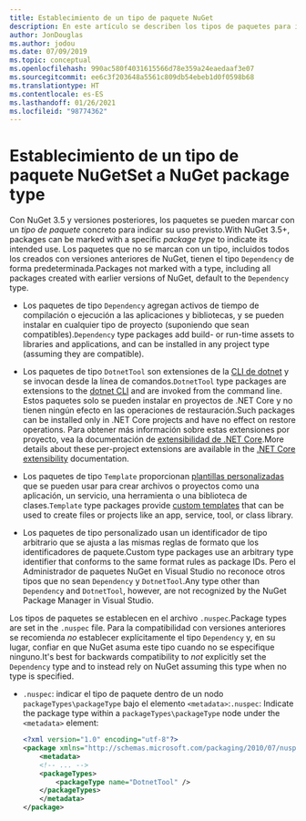 ```yaml
---
title: Establecimiento de un tipo de paquete NuGet
description: En este artículo se describen los tipos de paquetes para indicar el uso previsto de un paquete.
author: JonDouglas
ms.author: jodou
ms.date: 07/09/2019
ms.topic: conceptual
ms.openlocfilehash: 990ac580f4031615566d78e359a24eaedaaf3e07
ms.sourcegitcommit: ee6c3f203648a5561c809db54ebeb1d0f0598b68
ms.translationtype: HT
ms.contentlocale: es-ES
ms.lasthandoff: 01/26/2021
ms.locfileid: "98774362"
---
```

# <a name="set-a-nuget-package-type"></a><span data-ttu-id="5d69e-103">Establecimiento de un tipo de paquete NuGet</span><span class="sxs-lookup"><span data-stu-id="5d69e-103">Set a NuGet package type</span></span>

<span data-ttu-id="5d69e-104">Con NuGet 3.5 y versiones posteriores, los paquetes se pueden marcar con un *tipo de paquete* concreto para indicar su uso previsto.</span><span class="sxs-lookup"><span data-stu-id="5d69e-104">With NuGet 3.5+, packages can be marked with a specific *package type* to indicate its intended use.</span></span> <span data-ttu-id="5d69e-105">Los paquetes que no se marcan con un tipo, incluidos todos los creados con versiones anteriores de NuGet, tienen el tipo `Dependency` de forma predeterminada.</span><span class="sxs-lookup"><span data-stu-id="5d69e-105">Packages not marked with a type, including all packages created with earlier versions of NuGet, default to the `Dependency` type.</span></span>

- <span data-ttu-id="5d69e-106">Los paquetes de tipo `Dependency` agregan activos de tiempo de compilación o ejecución a las aplicaciones y bibliotecas, y se pueden instalar en cualquier tipo de proyecto (suponiendo que sean compatibles).</span><span class="sxs-lookup"><span data-stu-id="5d69e-106">`Dependency` type packages add build- or run-time assets to libraries and applications, and can be installed in any project type (assuming they are compatible).</span></span>

- <span data-ttu-id="5d69e-107">Los paquetes de tipo `DotnetTool` son extensiones de la [CLI de dotnet](/dotnet/articles/core/tools/index) y se invocan desde la línea de comandos.</span><span class="sxs-lookup"><span data-stu-id="5d69e-107">`DotnetTool` type packages are extensions to the [dotnet CLI](/dotnet/articles/core/tools/index) and are invoked from the command line.</span></span> <span data-ttu-id="5d69e-108">Estos paquetes solo se pueden instalar en proyectos de .NET Core y no tienen ningún efecto en las operaciones de restauración.</span><span class="sxs-lookup"><span data-stu-id="5d69e-108">Such packages can be installed only in .NET Core projects and have no effect on restore operations.</span></span> <span data-ttu-id="5d69e-109">Para obtener más información sobre estas extensiones por proyecto, vea la documentación de [extensibilidad de .NET Core](/dotnet/articles/core/tools/extensibility#per-project-based-extensibility).</span><span class="sxs-lookup"><span data-stu-id="5d69e-109">More details about these per-project extensions are available in the  [.NET Core extensibility](/dotnet/articles/core/tools/extensibility#per-project-based-extensibility) documentation.</span></span>

- <span data-ttu-id="5d69e-110">Los paquetes de tipo `Template` proporcionan [plantillas personalizadas](/dotnet/core/tools/custom-templates) que se pueden usar para crear archivos o proyectos como una aplicación, un servicio, una herramienta o una biblioteca de clases.</span><span class="sxs-lookup"><span data-stu-id="5d69e-110">`Template` type packages provide [custom templates](/dotnet/core/tools/custom-templates) that can be used to create files or projects like an app, service, tool, or class library.</span></span>

- <span data-ttu-id="5d69e-111">Los paquetes de tipo personalizado usan un identificador de tipo arbitrario que se ajusta a las mismas reglas de formato que los identificadores de paquete.</span><span class="sxs-lookup"><span data-stu-id="5d69e-111">Custom type packages use an arbitrary type identifier that conforms to the same format rules as package IDs.</span></span> <span data-ttu-id="5d69e-112">Pero el Administrador de paquetes NuGet en Visual Studio no reconoce otros tipos que no sean `Dependency` y `DotnetTool`.</span><span class="sxs-lookup"><span data-stu-id="5d69e-112">Any type other than `Dependency` and `DotnetTool`, however, are not recognized by the NuGet Package Manager in Visual Studio.</span></span>

<span data-ttu-id="5d69e-113">Los tipos de paquetes se establecen en el archivo `.nuspec`.</span><span class="sxs-lookup"><span data-stu-id="5d69e-113">Package types are set in the `.nuspec` file.</span></span> <span data-ttu-id="5d69e-114">Para la compatibilidad con versiones anteriores se recomienda *no* establecer explícitamente el tipo `Dependency` y, en su lugar, confiar en que NuGet asuma este tipo cuando no se especifique ninguno.</span><span class="sxs-lookup"><span data-stu-id="5d69e-114">It's best for backwards compatibility to *not* explicitly set the `Dependency` type and to instead rely on NuGet assuming this type when no type is specified.</span></span>

- <span data-ttu-id="5d69e-115">`.nuspec`: indicar el tipo de paquete dentro de un nodo `packageTypes\packageType` bajo el elemento `<metadata>`:</span><span class="sxs-lookup"><span data-stu-id="5d69e-115">`.nuspec`: Indicate the package type within a `packageTypes\packageType` node under the `<metadata>` element:</span></span>

    ```xml
    <?xml version="1.0" encoding="utf-8"?>
    <package xmlns="http://schemas.microsoft.com/packaging/2010/07/nuspec.xsd">
        <metadata>
        <!-- ... -->
        <packageTypes>
            <packageType name="DotnetTool" />
        </packageTypes>
        </metadata>
    </package>
    ```
